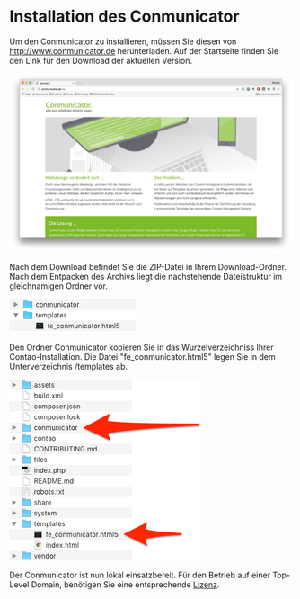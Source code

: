 # Installation des Conmunicator
Um den Conmunicator zu installieren, müssen Sie diesen von http://www.conmunicator.de herunterladen. Auf der Startseite finden Sie den Link für den Download der aktuellen Version.

![](images/installation/cmu_website.jpg)

Nach dem Download befindet Sie die ZIP-Datei in Ihrem Download-Ordner. Nach dem Entpacken des Archivs liegt die nachstehende Dateistruktur im gleichnamigen Ordner vor.

![](images/installation/cmu_content.png)

Den Ordner Conmunicator kopieren Sie in das Wurzelverzeichniss Ihrer Contao-Installation. Die Datei "fe_conmunicator.html5" legen Sie in dem Unterverzeichnis /templates ab.

![](images/installation/cmu_contao_filesstructure.png)

Der Conmunicator ist nun lokal einsatzbereit. Für den Betrieb auf einer Top-Level Domain, benötigen Sie eine entsprechende [Lizenz](lizenzen.md).